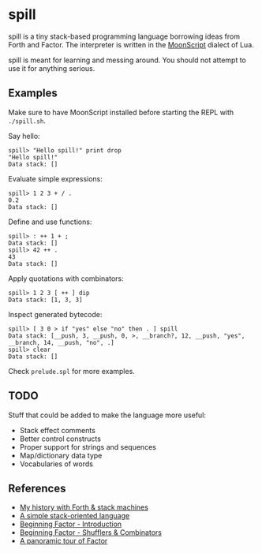 spill
=====

spill is a tiny stack-based programming language borrowing ideas from Forth
and Factor. The interpreter is written in the
[MoonScript](http://moonscript.org) dialect of Lua.

spill is meant for learning and messing around. You should not attempt to use it
for anything serious.

Examples
--------

Make sure to have MoonScript installed before starting the REPL with
`./spill.sh`.

Say hello:

```
spill> "Hello spill!" print drop
"Hello spill!"
Data stack: []
```

Evaluate simple expressions:

```
spill> 1 2 3 + / .
0.2
Data stack: []
```

Define and use functions:

```
spill> : ++ 1 + ;
Data stack: []
spill> 42 ++ .
43
Data stack: []
```

Apply quotations with combinators:

```
spill> 1 2 3 [ ++ ] dip
Data stack: [1, 3, 3]
```

Inspect generated bytecode:

```
spill> [ 3 0 > if "yes" else "no" then . ] spill
Data stack: [__push, 3, __push, 0, >, __branch?, 12, __push, "yes",
__branch, 14, __push, "no", .]
spill> clear
Data stack: []
```

Check `prelude.spl` for more examples.

TODO
----

Stuff that could be added to make the language more useful:
- Stack effect comments
- Better control constructs
- Proper support for strings and sequences
- Map/dictionary data type
- Vocabularies of words

References
----------

- [My history with Forth & stack machines](http://yosefk.com/blog/my-history-with-forth-stack-machines.html)
- [A simple stack-oriented language](http://www.openbookproject.net/py4fun/forth/forth.html)
- [Beginning Factor - Introduction](http://elasticdog.com/2008/11/beginning-factor-introduction)
- [Beginning Factor - Shufflers & Combinators](http://elasticdog.com/2008/12/beginning-factor-shufflers-and-combinators)
- [A panoramic tour of Factor](http://andreaferretti.github.io/factor-tutorial)
